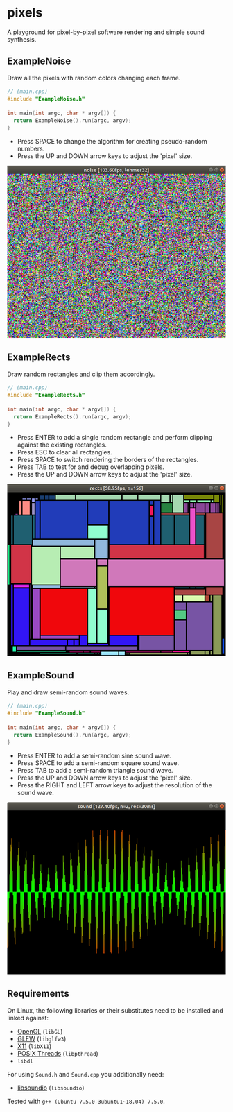 # pixels

A playground for pixel-by-pixel software rendering and simple sound synthesis.

## ExampleNoise

Draw all the pixels with random colors changing each frame.

```c++
// (main.cpp)
#include "ExampleNoise.h"

int main(int argc, char * argv[]) {
  return ExampleNoise().run(argc, argv);
}
```

* Press SPACE to change the algorithm for creating pseudo-random numbers.
* Press the UP and DOWN arrow keys to adjust the 'pixel' size.

![ExampleNoise](screens/noise.png)

## ExampleRects

Draw random rectangles and clip them accordingly.

```c++
// (main.cpp)
#include "ExampleRects.h"

int main(int argc, char * argv[]) {
  return ExampleRects().run(argc, argv);
}
```

* Press ENTER to add a single random rectangle and perform clipping against the existing rectangles.
* Press ESC to clear all rectangles.
* Press SPACE to switch rendering the borders of the rectangles.
* Press TAB to test for and debug overlapping pixels.
* Press the UP and DOWN arrow keys to adjust the 'pixel' size.

![ExampleRects](screens/rects.png)

## ExampleSound

Play and draw semi-random sound waves.

```c++
// (main.cpp)
#include "ExampleSound.h"

int main(int argc, char * argv[]) {
  return ExampleSound().run(argc, argv);
}
```

* Press ENTER to add a semi-random sine sound wave.
* Press SPACE to add a semi-random square sound wave.
* Press TAB to add a semi-random triangle sound wave.
* Press the UP and DOWN arrow keys to adjust the 'pixel' size.
* Press the RIGHT and LEFT arrow keys to adjust the resolution of the sound wave.

![ExampleSound](screens/sound.png)

## Requirements

On Linux, the following libraries or their substitutes need to be installed and linked against:

* [OpenGL](https://www.opengl.org/) (`libGL`)
* [GLFW](https://www.glfw.org/) (`libglfw3`)
* [X11](https://www.x.org/) (`libX11`)
* [POSIX Threads](https://en.wikipedia.org/wiki/POSIX_Threads) (`libpthread`)
* `libdl`

For using `Sound.h` and `Sound.cpp` you additionally need:

* [libsoundio](http://libsound.io/) (`libsoundio`)

Tested with `g++ (Ubuntu 7.5.0-3ubuntu1~18.04) 7.5.0`.
